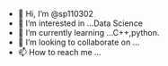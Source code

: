 - 👋 Hi, I’m @sp110302
- 👀 I’m interested in ...Data Science
- 🌱 I’m currently learning ...C++,python.
- 💞️ I’m looking to collaborate on ...
- 📫 How to reach me ...

<!---
sp110302/sp110302 is a ✨ special ✨ repository because its `README.md` (this file) appears on your GitHub profile.
You can click the Preview link to take a look at your changes.
--->
